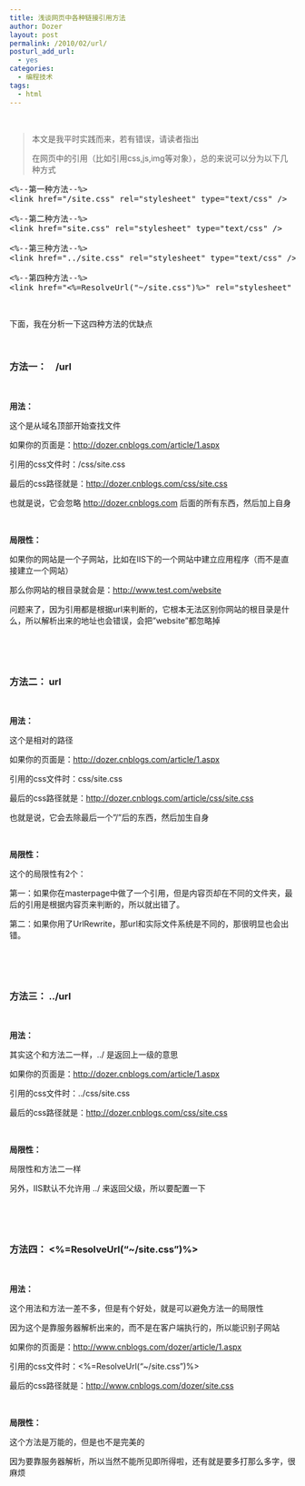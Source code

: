 ```yaml
---
title: 浅谈网页中各种链接引用方法
author: Dozer
layout: post
permalink: /2010/02/url/
posturl_add_url:
  - yes
categories:
  - 编程技术
tags:
  - html
---
```


&nbsp;

> 本文是我平时实践而来，若有错误，请读者指出
> 
> 在网页中的引用（比如引用css,js,img等对象），总的来说可以分为以下几种方式

<pre class="brush:xml">&lt;%--第一种方法--%&gt;
&lt;link href="/site.css" rel="stylesheet" type="text/css" /&gt;

&lt;%--第二种方法--%&gt;
&lt;link href="site.css" rel="stylesheet" type="text/css" /&gt;

&lt;%--第三种方法--%&gt;
&lt;link href="../site.css" rel="stylesheet" type="text/css" /&gt;

&lt;%--第四种方法--%&gt;
&lt;link href="&lt;%=ResolveUrl("~/site.css")%&gt;" rel="stylesheet" type="text/css" /&gt;</pre>

&nbsp;

下面，我在分析一下这四种方法的优缺点

<!--more-->

&nbsp;

### <span id="_url">方法一：    /url</span>

&nbsp;

**用法：**

这个是从域名顶部开始查找文件

如果你的页面是：http://dozer.cnblogs.com/article/1.aspx

引用的css文件时：/css/site.css

最后的css路径就是：http://dozer.cnblogs.com/css/site.css

也就是说，它会忽略 http://dozer.cnblogs.com 后面的所有东西，然后加上自身

&nbsp;

**局限性：**

如果你的网站是一个子网站，比如在IIS下的一个网站中建立应用程序（而不是直接建立一个网站）

那么你网站的根目录就会是：http://www.test.com/website

问题来了，因为引用都是根据url来判断的，它根本无法区别你网站的根目录是什么，所以解析出来的地址也会错误，会把&#8221;website&#8221;都忽略掉

&nbsp;

&nbsp;

### <span id="_url-2">方法二： url</span>

&nbsp;

**用法：**

这个是相对的路径

如果你的页面是：http://dozer.cnblogs.com/article/1.aspx

引用的css文件时：css/site.css

最后的css路径就是：http://dozer.cnblogs.com/article/css/site.css

也就是说，它会去除最后一个&#8221;/&#8221;后的东西，然后加生自身

&nbsp;

**局限性：**

这个的局限性有2个：

第一：如果你在masterpage中做了一个引用，但是内容页却在不同的文件夹，最后的引用是根据内容页来判断的，所以就出错了。

第二：如果你用了UrlRewrite，那url和实际文件系统是不同的，那很明显也会出错。

&nbsp;

&nbsp;

### <span id="_url-3">方法三： ../url</span>

&nbsp;

**用法：**

其实这个和方法二一样，../ 是返回上一级的意思

如果你的页面是：http://dozer.cnblogs.com/article/1.aspx

引用的css文件时：../css/site.css

最后的css路径就是：http://dozer.cnblogs.com/css/site.css

&nbsp;

**局限性：**

局限性和方法二一样

另外，IIS默认不允许用 ../ 来返回父级，所以要配置一下

&nbsp;

&nbsp;

### <span id="_ltResolveUrl8220sitecss8221gt">方法四： <%=ResolveUrl(&#8220;~/site.css&#8221;)%></span>

&nbsp;

**用法：**

这个用法和方法一差不多，但是有个好处，就是可以避免方法一的局限性

因为这个是靠服务器解析出来的，而不是在客户端执行的，所以能识别子网站

如果你的页面是：http://www.cnblogs.com/dozer/article/1.aspx

引用的css文件时：<%=ResolveUrl(&#8220;~/site.css&#8221;)%>

最后的css路径就是：http://www.cnblogs.com/dozer/site.css

&nbsp;

**局限性：**

这个方法是万能的，但是也不是完美的

因为要靠服务器解析，所以当然不能所见即所得啦，还有就是要多打那么多字，很麻烦
